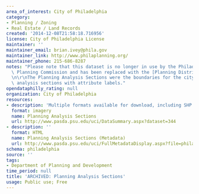 ```yaml
---
area_of_interest: City of Philadelphia
category:
- Planning / Zoning
- Real Estate / Land Records
created: '2014-12-08T21:58:18.716956'
license: City of Philadelphia License
maintainer: ''
maintainer_email: brian.ivey@phila.gov
maintainer_link: http://www.philaplanning.org/
maintainer_phone: 215-686-8287
notes: "Please note that this dataset is no longer in use by the Philadelphia City\
  \ Planning Commission and has been replaced with the [Planning Districts dataset](https://www.opendataphilly.org/datasets/planning-districts).\r\
  \n\r\nThe Planning Analysis Sections were the boundaries for the city's twelve planning\
  \ analysis sections with attribute labels."
opendataphilly_rating: null
organization: City of Philadelphia
resources:
- description: 'Multiple formats available for download, including SHP. '
  format: imagery
  name: Planning Analysis Sections
  url: http://www.pasda.psu.edu/uci/DataSummary.aspx?dataset=344
- description: ''
  format: HTML
  name: Planning Analysis Sections (Metadata)
  url: http://www.pasda.psu.edu/uci/FullMetadataDisplay.aspx?file=philadelphiaplanninganalysissections2005.xml
schema: philadelphia
source: ''
tags:
- Department of Planning and Development
time_period: null
title: 'ARCHIVED: Planning Analysis Sections'
usage: Public use; Free
---
```

